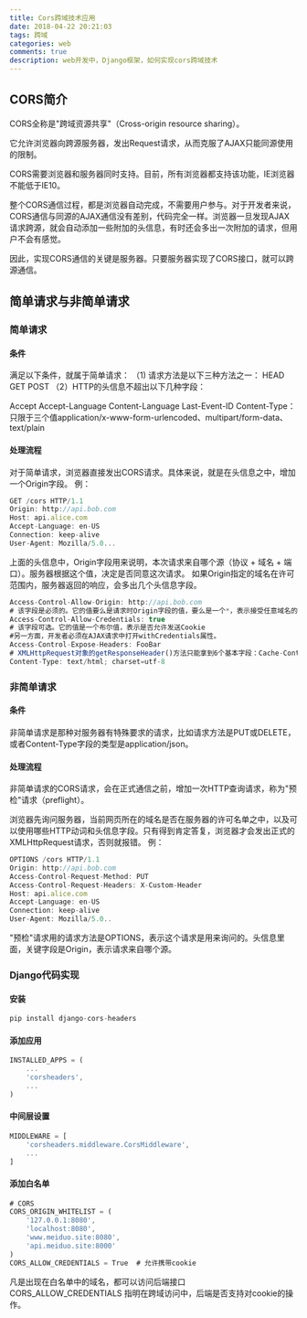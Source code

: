 ```yaml
---
title: Cors跨域技术应用
date: 2018-04-22 20:21:03
tags: 跨域
categories: web
comments: true
description: web开发中，Django框架，如何实现cors跨域技术
---
```

## CORS简介
CORS全称是"跨域资源共享"（Cross-origin resource sharing）。

它允许浏览器向跨源服务器，发出Request请求，从而克服了AJAX只能同源使用的限制。

CORS需要浏览器和服务器同时支持。目前，所有浏览器都支持该功能，IE浏览器不能低于IE10。

整个CORS通信过程，都是浏览器自动完成，不需要用户参与。对于开发者来说，CORS通信与同源的AJAX通信没有差别，代码完全一样。浏览器一旦发现AJAX请求跨源，就会自动添加一些附加的头信息，有时还会多出一次附加的请求，但用户不会有感觉。

因此，实现CORS通信的关键是服务器。只要服务器实现了CORS接口，就可以跨源通信。

## 简单请求与非简单请求

### 简单请求

#### 条件

满足以下条件，就属于简单请求：
（1) 请求方法是以下三种方法之一：
HEAD
GET
POST
（2）HTTP的头信息不超出以下几种字段：

Accept
Accept-Language
Content-Language
Last-Event-ID
Content-Type：只限于三个值application/x-www-form-urlencoded、multipart/form-data、text/plain

#### 处理流程
对于简单请求，浏览器直接发出CORS请求。具体来说，就是在头信息之中，增加一个Origin字段。
例：
``` javascript
GET /cors HTTP/1.1
Origin: http://api.bob.com
Host: api.alice.com
Accept-Language: en-US
Connection: keep-alive
User-Agent: Mozilla/5.0...
```
上面的头信息中，Origin字段用来说明，本次请求来自哪个源（协议 + 域名 + 端口）。服务器根据这个值，决定是否同意这次请求。
如果Origin指定的域名在许可范围内，服务器返回的响应，会多出几个头信息字段。

``` javascript
Access-Control-Allow-Origin: http://api.bob.com
# 该字段是必须的。它的值要么是请求时Origin字段的值，要么是一个*，表示接受任意域名的请求。
Access-Control-Allow-Credentials: true
# 该字段可选。它的值是一个布尔值，表示是否允许发送Cookie
#另一方面，开发者必须在AJAX请求中打开withCredentials属性。
Access-Control-Expose-Headers: FooBar
# XMLHttpRequest对象的getResponseHeader()方法只能拿到6个基本字段：Cache-Control、Content-Language、Content-Type、Expires、Last-Modified、Pragma。如果想拿到其他字段，就必须在Access-Control-Expose-Headers里面指定
Content-Type: text/html; charset=utf-8
```

### 非简单请求

#### 条件
非简单请求是那种对服务器有特殊要求的请求，比如请求方法是PUT或DELETE，或者Content-Type字段的类型是application/json。

#### 处理流程

非简单请求的CORS请求，会在正式通信之前，增加一次HTTP查询请求，称为"预检"请求（preflight）。

浏览器先询问服务器，当前网页所在的域名是否在服务器的许可名单之中，以及可以使用哪些HTTP动词和头信息字段。只有得到肯定答复，浏览器才会发出正式的XMLHttpRequest请求，否则就报错。
例：

``` javascript
OPTIONS /cors HTTP/1.1
Origin: http://api.bob.com
Access-Control-Request-Method: PUT
Access-Control-Request-Headers: X-Custom-Header
Host: api.alice.com
Accept-Language: en-US
Connection: keep-alive
User-Agent: Mozilla/5.0..
```

"预检"请求用的请求方法是OPTIONS，表示这个请求是用来询问的。头信息里面，关键字段是Origin，表示请求来自哪个源。

### Django代码实现

#### 安装

``` javascript
pip install django-cors-headers
```

#### 添加应用

``` javascript
INSTALLED_APPS = (
    ...
    'corsheaders',
    ...
)
```

#### 中间层设置

``` javascript
MIDDLEWARE = [
    'corsheaders.middleware.CorsMiddleware',
    ...
]
```

#### 添加白名单

``` javascript
# CORS
CORS_ORIGIN_WHITELIST = (
    '127.0.0.1:8080',
    'localhost:8080',
    'www.meiduo.site:8080',
    'api.meiduo.site:8000'
)
CORS_ALLOW_CREDENTIALS = True  # 允许携带cookie
```
凡是出现在白名单中的域名，都可以访问后端接口
CORS_ALLOW_CREDENTIALS 指明在跨域访问中，后端是否支持对cookie的操作。
